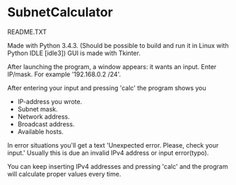 # SubnetCalculator

README.TXT

Made with Python 3.4.3. (Should be possible to build and run it in Linux with Python IDLE [idle3])
GUI is made with Tkinter.

After launching the program, a window appears: it wants an input.
Enter IP/mask. For example '192.168.0.2 /24'.

After entering your input and pressing 'calc' the program shows you

- IP-address you wrote.
- Subnet mask.
- Network address.
- Broadcast address.
- Available hosts.

In error situations you'll get a text 'Unexpected error. Please, check your input.'
Usually this is due an invalid IPv4 address or input error(typo).

You can keep inserting IPv4 addresses and pressing 'calc' and the program will calculate proper values every time.
